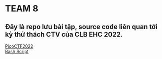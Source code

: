 # TEAM 8

## Đây là repo lưu bài tập, source code liên quan tới kỳ thử thách CTV của CLB EHC 2022.

[PicoCTF2022](./picoCTF2022/)  
[Bash Script](./BashScript/)  
